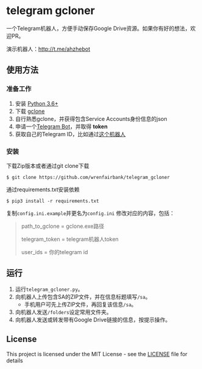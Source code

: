 # telegram gcloner

一个Telegram机器人，方便手动保存Google Drive资源。如果你有好的想法，欢迎PR。

演示机器人：http://t.me/ahzhebot

## 使用方法

### 准备工作

1. 安装 [Python 3.6+](https://www.python.org/downloads/)
2. 下载 [gclone](https://github.com/donwa/gclone/releases)
3. 自行熟悉gclone，并获得包含Service Accounts身份信息的json
4. 申请一个[Telegram Bot](https://core.telegram.org/bots#6-botfather)，并取得 **token**
5. 获取自己的Telegram ID，比如通过[这个机器人](https://t.me/userinfobot)

### 安装

下载Zip版本或者通过git clone下载
```
$ git clone https://github.com/wrenfairbank/telegram_gcloner
```
通过requirements.txt安装依赖
```
$ pip3 install -r requirements.txt
```
复制`config.ini.example`并更名为`config.ini`
修改对应的内容，包括：

> path_to_gclone = gclone.exe路径
>
> telegram_token = telegram机器人token
>
> user_ids = 你的telegram id

## 运行

1. 运行`telegram_gcloner.py`。
2. 向机器人上传包含SA的ZIP文件，并在信息标题填写`/sa`。
   - 手机用户可先上传ZIP文件，再回复该信息`/sa`。
3. 向机器人发送`/folders`设定常用文件夹。
4. 向机器人发送或转发带有Google Drive链接的信息，按提示操作。


## License

This project is licensed under the MIT License - see the [LICENSE](LICENSE) file for details

